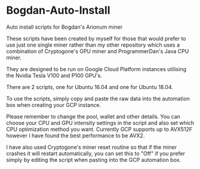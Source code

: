 # Bogdan-Auto-Install

Auto install scripts for Bogdan's Arionum miner

These scripts have been created by myself for those that would prefer to use just one single miner rather than my other repository which uses a combination of Cryptogone's GPU miner and ProgrammerDan's Java CPU miner.

They are designed to be run on Google Cloud Platform instances utilising the Nvidia Tesla V100 and P100 GPU's.

There are 2 scripts, one for Ubuntu 16.04 and one for Ubuntu 18.04.

To use the scripts, simply copy and paste the raw data into the automation box when creating your GCP instance.

Please remember to change the pool, wallet and other details. You can choose your CPU and GPU intensity settings in the script and also set which CPU optimization method you want. Currently GCP supports up to AVX512F however I have found the best performance to be AVX2.

I have also used Cryptogone's miner reset routine so that if the miner crashes it will restart automatically, you can set this to "Off" if you prefer simply by editing the script when pasting into the GCP automation box.
